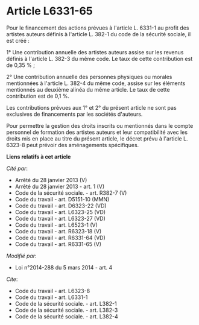 # Article L6331-65

Pour le financement des actions prévues à l'article L. 6331-1 au profit des artistes auteurs définis à l'article L. 382-1 du
code de la sécurité sociale, il est créé : 

1° Une contribution annuelle des artistes auteurs assise sur les revenus définis à l'article L. 382-3 du même code. Le taux
de cette contribution est de 0,35 % ; 

2° Une contribution annuelle des personnes physiques ou morales mentionnées à l'article L. 382-4 du même code, assise sur les
éléments mentionnés au deuxième alinéa du même article. Le taux de cette contribution est de 0,1 %. 

Les contributions prévues aux 1° et 2° du présent article ne sont pas exclusives de financements par les sociétés d'auteurs. 

Pour permettre la gestion des droits inscrits ou mentionnés dans le compte personnel de formation des artistes auteurs et
leur compatibilité avec les droits mis en place au titre du présent article, le décret prévu à l'article L. 6323-8 peut
prévoir des aménagements spécifiques.

**Liens relatifs à cet article**

_Cité par_:

  - Arrêté du 28 janvier 2013 (V)
  - Arrêté du 28 janvier 2013 - art. 1 (V)
  - Code de la sécurité sociale. - art. R382-7 (V)
  - Code du travail - art. D5151-10 (MMN)
  - Code du travail - art. D6323-22 (VD)
  - Code du travail - art. L6323-25 (VD)
  - Code du travail - art. L6323-27 (VD)
  - Code du travail - art. L6523-1 (V)
  - Code du travail - art. R6323-18 (V)
  - Code du travail - art. R6331-64 (VD)
  - Code du travail - art. R6331-65 (V)

_Modifié par_:

  - Loi n°2014-288 du 5 mars 2014 - art. 4

_Cite_:

  - Code du travail - art. L6323-8
  - Code du travail - art. L6331-1
  - Code de la sécurité sociale. - art. L382-1
  - Code de la sécurité sociale. - art. L382-3
  - Code de la sécurité sociale. - art. L382-4
